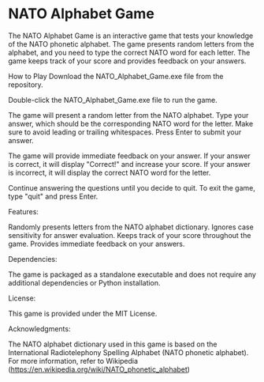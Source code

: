 # NATO Alphabet Game

The NATO Alphabet Game is an interactive game that tests your knowledge of the NATO phonetic alphabet. The game presents random letters from the alphabet, and you need to type the correct NATO word for each letter. The game keeps track of your score and provides feedback on your answers.

How to Play
Download the NATO_Alphabet_Game.exe file from the repository.

Double-click the NATO_Alphabet_Game.exe file to run the game.

The game will present a random letter from the NATO alphabet. Type your answer, which should be the corresponding NATO word for the letter. Make sure to avoid leading or trailing whitespaces. Press Enter to submit your answer.

The game will provide immediate feedback on your answer. If your answer is correct, it will display "Correct!" and increase your score. If your answer is incorrect, it will display the correct NATO word for the letter.

Continue answering the questions until you decide to quit. To exit the game, type "quit" and press Enter.

Features:

Randomly presents letters from the NATO alphabet dictionary.
Ignores case sensitivity for answer evaluation.
Keeps track of your score throughout the game.
Provides immediate feedback on your answers.

Dependencies:

The game is packaged as a standalone executable and does not require any additional dependencies or Python installation.

License:

This game is provided under the MIT License.

Acknowledgments:

The NATO alphabet dictionary used in this game is based on the International Radiotelephony Spelling Alphabet (NATO phonetic alphabet). For more information, refer to Wikipedia (https://en.wikipedia.org/wiki/NATO_phonetic_alphabet)
